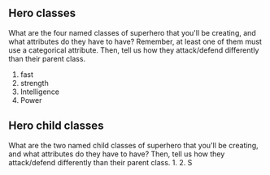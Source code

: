 ## Hero classes
What are the four named classes of superhero that you'll be creating, and what attributes do they have to have? Remember, 
at least one of them must use a categorical attribute. Then, tell us how they attack/defend differently than their parent class.
1. fast
2. strength
3. Intelligence
4. Power

## Hero child classes
What are the two named child classes of superhero that you'll be creating, and what attributes do they have to have? 
Then, tell us how they attack/defend differently than their parent class.
1. 
2. S
